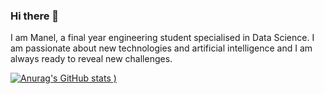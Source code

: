 ### Hi there 👋

I am Manel, a final year engineering student specialised in Data Science. I am passionate about new technologies and artificial intelligence and I am always ready to reveal new challenges.


[![Anurag's GitHub stats](https://github-readme-stats.vercel.app/api?username=Manel-Fares&count_private=true&show_icons=true&theme=radical)
)](https://github.com/anuraghazra/github-readme-stats)

<!--
**Manel-Fares/Manel-Fares** is a ✨ _special_ ✨ repository because its `README.md` (this file) appears on your GitHub profile.



Here are some ideas to get you started:

- 🔭 I’m currently working on ...
- 🌱 I’m currently learning ...
- 👯 I’m looking to collaborate on ...
- 🤔 I’m looking for help with ...
- 💬 Ask me about ...
- 📫 How to reach me: ...
- 😄 Pronouns: ...
- ⚡ Fun fact: ...
-->

